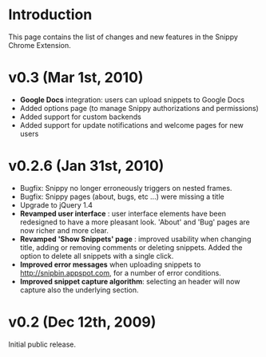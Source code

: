 # Introduction #

This page contains the list of changes and new features in the Snippy Chrome Extension.

# v0.3 (Mar 1st, 2010) #

  * **Google Docs** integration: users can upload snippets to Google Docs
  * Added options page (to manage Snippy authorizations and permissions)
  * Added support for custom backends
  * Added support for update notifications and welcome pages for new users

# v0.2.6 (Jan 31st, 2010) #

  * Bugfix: Snippy no longer erroneously triggers on nested frames.
  * Bugfix: Snippy pages (about, bugs, etc ...) were missing a title
  * Upgrade to jQuery 1.4
  * **Revamped user interface** : user interface elements have been redesigned to have a more pleasant look. 'About' and 'Bug' pages are now richer and more clear.
  * **Revamped 'Show Snippets' page** : improved usability when changing title, adding or removing comments or deleting snippets. Added the option to delete all snippets with a single click.
  * **Improved error messages** when uploading snippets to http://snipbin.appspot.com, for a number of error conditions.
  * **Improved snippet capture algorithm**: selecting an header will now capture also the underlying section.

# v0.2 (Dec 12th, 2009) #

Initial public release.